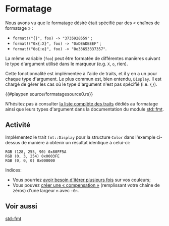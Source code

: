 # Formatage

Nous avons vu que le formatage désiré était spécifié par des « chaînes de formatage » :


* `format!("{}", foo) -> "3735928559"` ;
* `format!("0x{:X}", foo) -> "0xDEADBEEF"` ;
* `format!("0o{:o}", foo) -> "0o33653337357"`.

La même variable (`foo`) peut être formatée de différentes manières suivant le type d'argument utilisé dans le marqueur (e.g. `X`, `o`, rien).

Cette fonctionnalité est implémentée à l'aide de traits, et il y en a un pour chaque type d'argument. Le plus commun est, bien entendu, `Display`. Il est chargé de gérer les cas où le type d'argument n'est pas spécifié (i.e. `{}`).

{{#playpen source/formatagesource0.rs}}

N'hésitez pas à consulter [la liste complète des traits](http://doc.rust-lang.org/std/fmt/#formatting-traits) dédiés au formatage ainsi que leurs types d'argument dans la documentation du module [std::fmt](http://doc.rust-lang.org/std/fmt/).

## Activité

Implémentez le trait `fmt::Display` pour la structure `Color` dans l'exemple ci-dessus de manière à obtenir un résultat identique à celui-ci:

```text
RGB (128, 255, 90) 0x80FF5A
RGB (0, 3, 254) 0x0003FE
RGB (0, 0, 0) 0x000000
```

Indices:


* Vous pourriez [avoir besoin d'itérer plusieurs fois](http://doc.rust-lang.org/std/fmt/#argument-types) sur vos couleurs;
* Vous pouvez [créer une « compensation »](http://doc.rust-lang.org/std/fmt/#width) (remplissant votre chaîne de zéros) d'une largeur `n` avec `:0n`.

## Voir aussi

[std::fmt](http://doc.rust-lang.org/std/fmt/)
